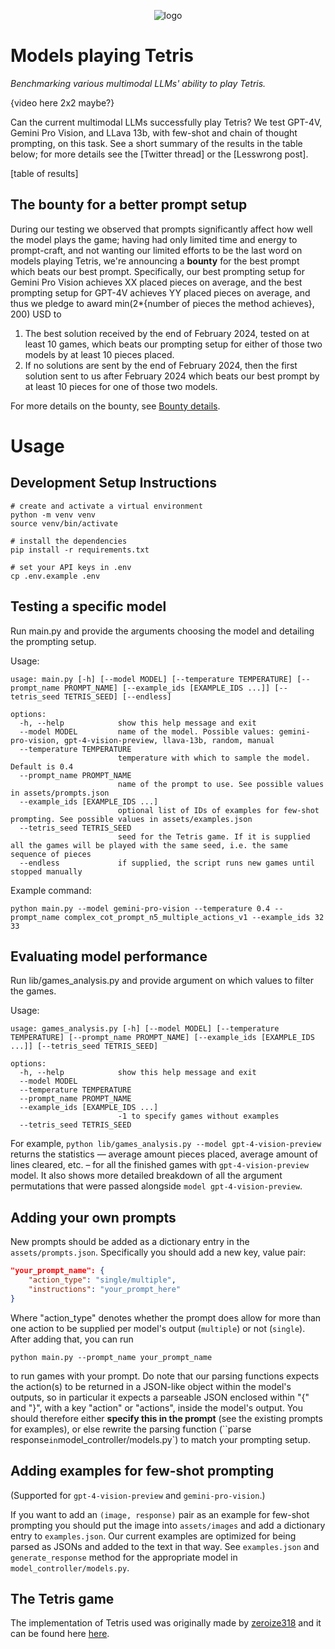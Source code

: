 <p align="center">
    <img src="https://github.com/rovle/tetris-ai/raw/main/.gfx/logo_original.png" alt="logo"/>
</p>

# Models playing Tetris

*Benchmarking various multimodal LLMs' ability to play Tetris.*


{video here 2x2 maybe?}

Can the current multimodal LLMs successfully play Tetris? We test GPT-4V, Gemini Pro Vision, and LLava 13b, with few-shot and chain of thought prompting, on this task. See a short summary of the results in the table below; for more details see the [Twitter thread] or the [Lesswrong post].

[table of results]

## The bounty for a better prompt setup

During our testing we observed that prompts significantly affect how well the model plays the game; having had only limited time and energy to prompt-craft, and not wanting our limited efforts to be the last word on models playing Tetris, we're announcing a **bounty** for the best prompt which beats our best prompt. Specifically, our best prompting setup for Gemini Pro Vision achieves XX placed pieces on average, and the best prompting setup for GPT-4V achieves YY placed pieces on average, and thus we pledge to award min(2*{number of pieces the method achieves}, 200) USD to
1) The best solution received by the end of February 2024, tested on at least 10 games, which beats our prompting setup for either of those two models by at least 10 pieces placed.
2) If no solutions are sent by the end of February 2024, then the first solution sent to us after February 2024 which beats our best prompt by at least 10 pieces for one of those two models.

For more details on the bounty, see [Bounty details](bounty_details.md).

# Usage

## Development Setup Instructions

```console
# create and activate a virtual environment
python -m venv venv
source venv/bin/activate

# install the dependencies
pip install -r requirements.txt

# set your API keys in .env
cp .env.example .env
```

## Testing a specific model

Run main.py and provide the arguments choosing the model and detailing the prompting setup.

Usage:

```console
usage: main.py [-h] [--model MODEL] [--temperature TEMPERATURE] [--prompt_name PROMPT_NAME] [--example_ids [EXAMPLE_IDS ...]] [--tetris_seed TETRIS_SEED] [--endless]

options:
  -h, --help            show this help message and exit
  --model MODEL         name of the model. Possible values: gemini-pro-vision, gpt-4-vision-preview, llava-13b, random, manual
  --temperature TEMPERATURE
                        temperature with which to sample the model. Default is 0.4
  --prompt_name PROMPT_NAME
                        name of the prompt to use. See possible values in assets/prompts.json
  --example_ids [EXAMPLE_IDS ...]
                        optional list of IDs of examples for few-shot prompting. See possible values in assets/examples.json
  --tetris_seed TETRIS_SEED
                        seed for the Tetris game. If it is supplied all the games will be played with the same seed, i.e. the same sequence of pieces
  --endless             if supplied, the script runs new games until stopped manually
```

Example command:

```console
python main.py --model gemini-pro-vision --temperature 0.4 --prompt_name complex_cot_prompt_n5_multiple_actions_v1 --example_ids 32 33
```

## Evaluating model performance

Run lib/games_analysis.py and provide argument on which values to filter the games.

Usage:

```console
usage: games_analysis.py [-h] [--model MODEL] [--temperature TEMPERATURE] [--prompt_name PROMPT_NAME] [--example_ids [EXAMPLE_IDS ...]] [--tetris_seed TETRIS_SEED]

options:
  -h, --help            show this help message and exit
  --model MODEL
  --temperature TEMPERATURE
  --prompt_name PROMPT_NAME
  --example_ids [EXAMPLE_IDS ...]
                        -1 to specify games without examples
  --tetris_seed TETRIS_SEED
```

For example, `python lib/games_analysis.py --model gpt-4-vision-preview` returns the statistics — average amount pieces placed, average amount of lines cleared, etc. – for all the finished games with `gpt-4-vision-preview` model. It also shows more detailed breakdown of all the argument permutations that were passed alongside `model gpt-4-vision-preview`.

## Adding your own prompts

New prompts should be added as a dictionary entry in the `assets/prompts.json`. Specifically you should add a new key, value pair:
```json
"your_prompt_name": {
    "action_type": "single/multiple",
    "instructions": "your_prompt_here"
}
```
Where "action_type" denotes whether the prompt does allow for more than one action to be supplied per model's output (`multiple`) or not (`single`). After adding that, you can run
```console
python main.py --prompt_name your_prompt_name
```
to run games with your prompt. Do note that our parsing functions expects the action(s) to be returned in a JSON-like object within the model's outputs, so in particular it expects a parseable JSON enclosed within "{" and "}", with a key "action" or "actions", inside the model's output. You should therefore either **specify this in the prompt** (see the existing prompts for examples), or else rewrite the parsing function (``parse response` in `model_controller/models.py`) to match your prompting setup.

## Adding examples for few-shot prompting

(Supported for `gpt-4-vision-preview` and `gemini-pro-vision`.)

If you want to add an `(image, response)` pair as an example for few-shot prompting you should put the image into `assets/images` and add a dictionary entry to `examples.json`. Our current examples are optimized for being parsed as JSONs and added to the text in that way. See `examples.json` and `generate_response` method for the appropriate model in `model_controller/models.py`.

## The Tetris game

The implementation of Tetris used was originally made by [zeroize318](https://github.com/zeroize318) and it can be found here [here](https://github.com/zeroize318/tetris_ai).

